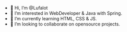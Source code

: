 - 👋 Hi, I’m @Lufalot
- 👀 I’m interested in WebDeveloper & Java with Spring.
- 🌱 I’m currently learning HTML, CSS & JS.
- 💞️ I’m looking to collaborate on opensource projects.

<!---
Lufalot/Lufalot is a ✨ special ✨ repository because its `README.md` (this file) appears on your GitHub profile.
You can click the Preview link to take a look at your changes.
--->
